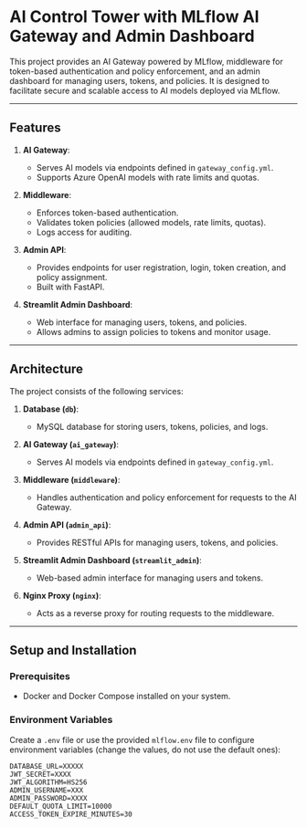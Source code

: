 # AI Control Tower with MLflow AI Gateway and Admin Dashboard

This project provides an AI Gateway powered by MLflow, middleware for token-based authentication and policy enforcement, and an admin dashboard for managing users, tokens, and policies. It is designed to facilitate secure and scalable access to AI models deployed via MLflow.

---

## **Features**

1. **AI Gateway**:
   - Serves AI models via endpoints defined in `gateway_config.yml`.
   - Supports Azure OpenAI models with rate limits and quotas.

2. **Middleware**:
   - Enforces token-based authentication.
   - Validates token policies (allowed models, rate limits, quotas).
   - Logs access for auditing.

3. **Admin API**:
   - Provides endpoints for user registration, login, token creation, and policy assignment.
   - Built with FastAPI.

4. **Streamlit Admin Dashboard**:
   - Web interface for managing users, tokens, and policies.
   - Allows admins to assign policies to tokens and monitor usage.

---

## **Architecture**

The project consists of the following services:

1. **Database (`db`)**:
   - MySQL database for storing users, tokens, policies, and logs.

2. **AI Gateway (`ai_gateway`)**:
   - Serves AI models via endpoints defined in `gateway_config.yml`.

3. **Middleware (`middleware`)**:
   - Handles authentication and policy enforcement for requests to the AI Gateway.

4. **Admin API (`admin_api`)**:
   - Provides RESTful APIs for managing users, tokens, and policies.

5. **Streamlit Admin Dashboard (`streamlit_admin`)**:
   - Web-based admin interface for managing users and tokens.

6. **Nginx Proxy (`nginx`)**:
   - Acts as a reverse proxy for routing requests to the middleware.

---

## **Setup and Installation**

### **Prerequisites**
- Docker and Docker Compose installed on your system.

### **Environment Variables**
Create a `.env` file or use the provided `mlflow.env` file to configure environment variables (change the values, do not  use the default ones):
```env
DATABASE_URL=XXXXX
JWT_SECRET=XXXX
JWT_ALGORITHM=HS256
ADMIN_USERNAME=XXX
ADMIN_PASSWORD=XXXX
DEFAULT_QUOTA_LIMIT=10000
ACCESS_TOKEN_EXPIRE_MINUTES=30
